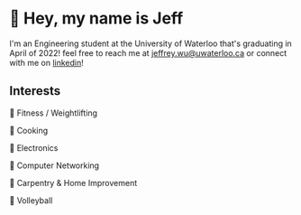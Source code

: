 # 👋 Hey[,](https://knowyourmeme.com/memes/my-name-is-jeff) my name is Jeff

I'm an Engineering student at the University of Waterloo that's graduating in April of 2022! feel free to reach me at [jeffrey.wu@uwaterloo.ca](mailto:j387wu@uwaterloo.ca) or connect with me on [linkedin](https://www.linkedin.com/in/jeff--wu/)!

## Interests
👟  Fitness / Weightlifting

🍳  Cooking

🔌  Electronics

📶  Computer Networking

🚧  Carpentry & Home Improvement

🏐  Volleyball
